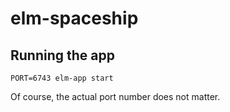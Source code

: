 # elm-spaceship

## Running the app

```
PORT=6743 elm-app start
```

Of course, the actual port number does not matter.
